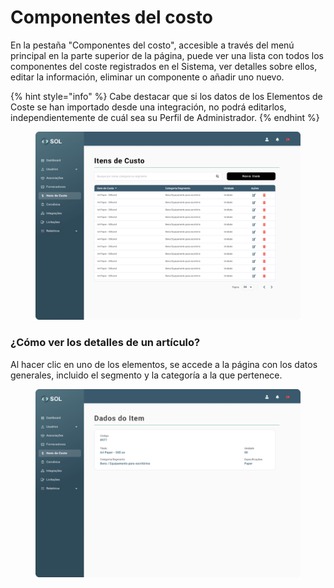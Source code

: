 # Componentes del costo

En la pestaña "Componentes del costo", accesible a través del menú principal en la parte superior de la página, puede ver una lista con todos los componentes del coste registrados en el Sistema, ver detalles sobre ellos, editar la información, eliminar un componente o añadir uno nuevo.

{% hint style="info" %}
Cabe destacar que si los datos de los Elementos de Coste se han importado desde una integración, no podrá editarlos, independientemente de cuál sea su Perfil de Administrador.
{% endhint %}

<figure><img src="../../../.gitbook/assets/Itens de Custo.png" alt=""><figcaption></figcaption></figure>

### ¿Cómo ver los detalles de un artículo?

Al hacer clic en uno de los elementos, se accede a la página con los datos generales, incluido el segmento y la categoría a la que pertenece.

<figure><img src="../../../.gitbook/assets/Dados do item.png" alt=""><figcaption></figcaption></figure>
